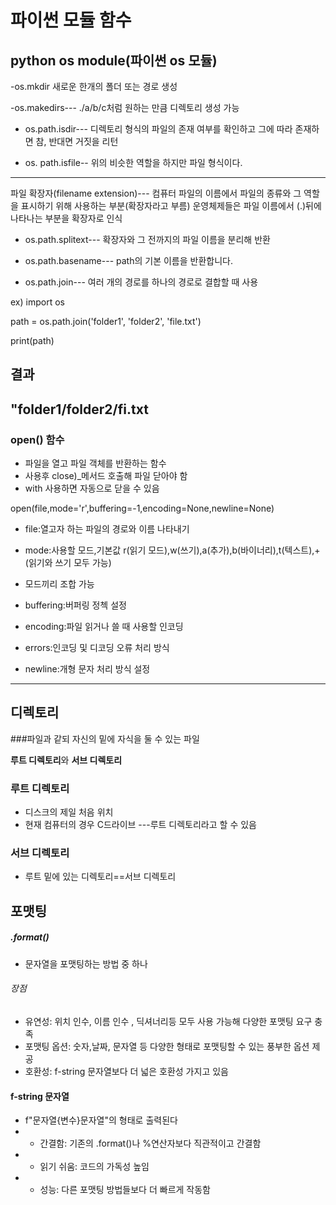 # 파이썬 모듈 함수



## python os module(파이썬 os 모듈)
-os.mkdir 새로운 한개의 폴더 또는 경로 생성

-os.makedirs--- ./a/b/c처럼 원하는 만큼 디렉토리 생성 가능

- os.path.isdir--- 디렉토리 형식의 파일의 존재 여부를 확인하고 그에 따라 존재하면 참, 반대면 거짓을 리턴

- os. path.isfile-- 위의 비슷한 역할을 하지만 파일 형식이다.
-----
파일 확장자(filename extension)--- 컴퓨터 파일의 이름에서 파일의 종류와 그 역할을 표시하기 위해 사용하는 부분(확장자라고 부름)  운영체제들은 파일 이름에서 (.)뒤에 나타나는 부분을 확장자로 인식

- os.path.splitext---  확장자와 그 전까지의 파일 이름을 분리해 반환

- os.path.basename--- path의 기본 이름을 반환합니다.

- os.path.join--- 여러 개의 경로를 하나의 경로로 결합할 때 사용

ex)
 import os

path = os.path.join('folder1', 'folder2', 'file.txt')

print(path)

결과
-------

"folder1/folder2/fi.txt
-------------------------------------------------------------
### open() 함수
- 파일을 열고 파일 객체를 반환하는 함수
- 사용후 close)_메서드 호출해 파일 닫아야 함
- with 사용하면 자동으로 닫을 수 있음

open(file,mode='r',buffering=-1,encoding=None,newline=None)

* file:열고자 하는 파일의 경로와 이름 나타내기
* mode:사용할 모드,기본값 r(읽기 모드),w(쓰기),a(추가),b(바이너리),t(텍스트),+(읽기와 쓰기 모두 가능) 
* 모드끼리 조합 가능

* buffering:버퍼링 정첵 설정
* encoding:파일 읽거나 쓸 때 사용할 인코딩
* errors:인코딩 및 디코딩 오류 처리 방식
* newline:개형 문자  처리 방식 설정

------------------------
## 디렉토리

###파일과 같되 자신의 밑에 자식을 둘 수 있는 파일

**루트 디렉토리**와 **서브 디렉토리**

### 루트 디렉토리
- 디스크의 제일 처음 위치
- 현재 컴퓨터의 경우 C드라이브 ---루트 디렉토리라고 할 수 있음

### 서브 디렉토리
- 루트 밑에 있는 디렉토리==서브 디렉토리




## 포맷팅

##### .format()
- 문자열을 포맷팅하는 방법 중 하나

###### 장점
-  유연성: 위치 인수, 이름 인수 , 딕셔너리등 모두 사용 가능해 다양한 포맷팅 요구 충족
- 포맷팅 옵션: 숫자,날짜, 문자열 등 다양한 형태로 포맷팅할 수 있는 풍부한 옵션 제공
- 호환성: f-string 문자열보다 더 넓은 호환성 가지고 있음


#### f-string 문자열
* f"문자열{변수}문자열"의 형태로 출력된다
* * 간결함: 기존의 .format()나 %연산자보다 직관적이고 간결함
* * 읽기 쉬움: 코드의 가독성 높임
*  * 성능: 다른 포맷팅 방법들보다 더 빠르게 작동함
<!--stackedit_data:
eyJoaXN0b3J5IjpbMTkwMDYzMDM4Myw0NTYwNjEwMTVdfQ==
-->